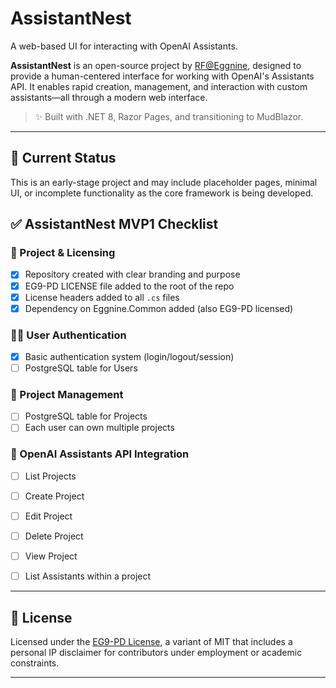 # AssistantNest

A web-based UI for interacting with OpenAI Assistants.

**AssistantNest** is an open-source project by [RF@Eggnine](https://github.com/rf-eggnine), designed to provide a human-centered interface for working with OpenAI's Assistants API. It enables rapid creation, management, and interaction with custom assistants—all through a modern web interface.

> ✨ Built with .NET 8, Razor Pages, and transitioning to MudBlazor.

---

## 🚧 Current Status

This is an early-stage project and may include placeholder pages, minimal UI, or incomplete functionality as the core framework is being developed.

## ✅ AssistantNest MVP1 Checklist

### 📄 Project & Licensing

- [x] Repository created with clear branding and purpose  
- [x] EG9-PD LICENSE file added to the root of the repo  
- [x] License headers added to all `.cs` files  
- [x] Dependency on Eggnine.Common added (also EG9-PD licensed)

### 🧑‍💻 User Authentication

- [x] Basic authentication system (login/logout/session)  
- [ ] PostgreSQL table for Users

### 📁 Project Management

- [ ] PostgreSQL table for Projects  
- [ ] Each user can own multiple projects

### 🔌 OpenAI Assistants API Integration

- [ ] List Projects  
- [ ] Create Project  
- [ ] Edit Project  
- [ ] Delete Project  
- [ ] View Project  
- [ ] List Assistants within a project


---

## 🔗 License

Licensed under the [EG9-PD License](LICENSE), a variant of MIT that includes a personal IP disclaimer for contributors under employment or academic constraints.

---
